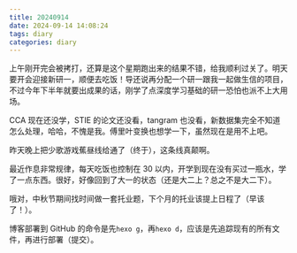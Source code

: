 ```yaml
---
title: 20240914
date: 2024-09-14 14:08:24
tags: diary
categories: diary
---
```


上午刚开完会被拷打，还算是这个星期跑出来的结果不错，给我顺利过关了。明天要开会迎接新研一，顺便去吃饭！导还说再分配一个研一跟我一起做生信的项目，不过今年下半年就要出成果的话，刚学了点深度学习基础的研一恐怕也派不上大用场。

CCA 现在还没学，STIE 的论文还没看，tangram 也没看，新数据集完全不知道怎么处理，哈哈，不愧是我。傅里叶变换也想学一下，虽然现在是用不上吧。

昨天晚上把少歌游戏蕉昼线给通了（终于），这条线真颠啊。

最近作息非常规律，每天吃饭也控制在 30 以内，开学到现在没有买过一瓶水，学了一点东西。很好，好像回到了大一的状态（还是大二上？总之不是大二下）。

哦对，中秋节期间找时间做一套托业题，下个月的托业该提上日程了（早该了！）。

博客部署到 GitHub 的命令是先`hexo g`，再`hexo d`，应该是先追踪现有的所有文件，再进行部署（提交）。
